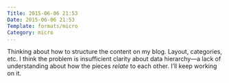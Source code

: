 ```yaml
---
Title: 2015-06-06 21:53
Date: 2015-06-06 21:53
Template: formats/micro
Category: micro
...
```


Thinking about how to structure the content on my blog. Layout, categories, etc.
I think the problem is insufficient clarity about data hierarchy—a lack of
understanding about how the pieces *relate* to each other. I’ll keep working on
it.
